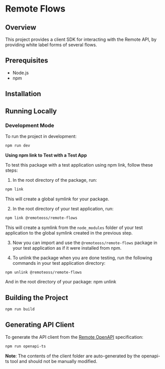 # Remote Flows

## Overview

This project provides a client SDK for interacting with the Remote API, by providing white label forms of several flows.

## Prerequisites

- Node.js
- npm

## Installation

## Running Locally

### Development Mode

To run the project in development:

```sh
npm run dev
```

**Using npm link to Test with a Test App**

To test this package with a test application using npm link, follow these steps:

1. In the root directory of the package, run:

```sh
npm link
```

This will create a global symlink for your package.

2. In the root directory of your test application, run:

```sh
npm link @remoteoss/remote-flows
```

This will create a symlink from the `node_modules` folder of your test application to the global symlink created in the previous step.

3. Now you can import and use the `@remoteoss/remote-flows` package in your test application as if it were installed from npm.

4. To unlink the package when you are done testing, run the following commands in your test application directory:

```sh
npm unlink @remoteoss/remote-flows
```

And in the root directory of your package:
npm unlink

## Building the Project

```sh
npm run build
```

## Generating API Client

To generate the API client from the [Remote OpenAPI](https://gateway.remote.com/v1/docs/openapi.json) specification:

```sh
npm run openapi-ts
```

**Note**: The contents of the client folder are auto-generated by the openapi-ts tool and should not be manually modified.
